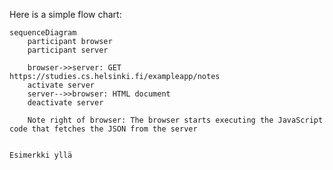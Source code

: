 Here is a simple flow chart:

```mermaid
sequenceDiagram
    participant browser
    participant server
    
    browser->>server: GET https://studies.cs.helsinki.fi/exampleapp/notes
    activate server
    server-->>browser: HTML document
    deactivate server
    
    Note right of browser: The browser starts executing the JavaScript code that fetches the JSON from the server


```
    Esimerkki yllä

